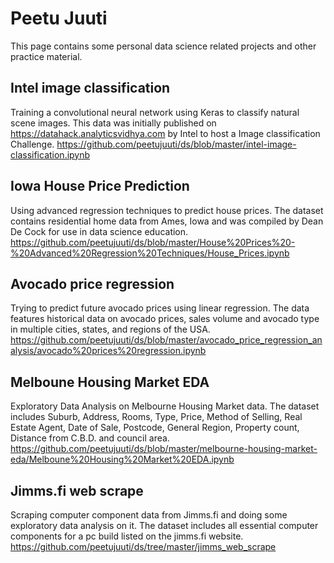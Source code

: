 # Peetu Juuti

This page contains some personal data science related projects and other practice material.  

## Intel image classification

Training a convolutional neural network using Keras to classify natural scene images. This data was initially published on https://datahack.analyticsvidhya.com by Intel to host a Image classification Challenge. 
https://github.com/peetujuuti/ds/blob/master/intel-image-classification.ipynb  

## Iowa House Price Prediction

Using advanced regression techniques to predict house prices. The dataset contains residential home data from Ames, Iowa and was compiled by Dean De Cock for use in data science education. 
https://github.com/peetujuuti/ds/blob/master/House%20Prices%20-%20Advanced%20Regression%20Techniques/House_Prices.ipynb  

## Avocado price regression 

Trying to predict future avocado prices using linear regression. The data features historical data on avocado prices, sales volume and avocado type in multiple cities, states, and regions of the USA. 
https://github.com/peetujuuti/ds/blob/master/avocado_price_regression_analysis/avocado%20prices%20regression.ipynb  

## Melboune Housing Market EDA

Exploratory Data Analysis on Melbourne Housing Market data. The dataset includes Suburb, Address, Rooms, Type, Price, Method of Selling, Real Estate Agent, Date of Sale, Postcode, General Region, Property count, Distance from C.B.D. and council area.  
https://github.com/peetujuuti/ds/blob/master/melbourne-housing-market-eda/Melboune%20Housing%20Market%20EDA.ipynb  

## Jimms.fi web scrape

Scraping computer component data from Jimms.fi and doing some exploratory data analysis on it. The dataset includes all essential computer components for a pc build listed on the jimms.fi website.
https://github.com/peetujuuti/ds/tree/master/jimms_web_scrape  

